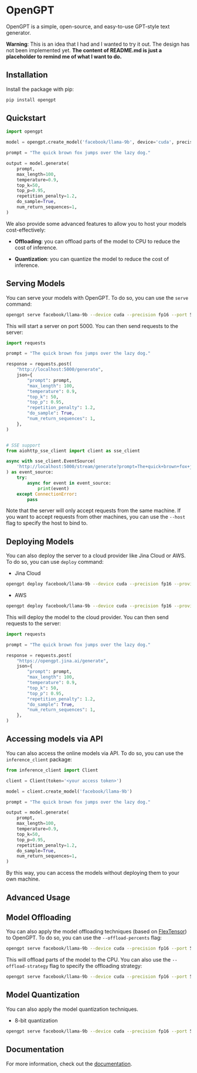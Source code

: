 # OpenGPT

OpenGPT is a simple, open-source, and easy-to-use GPT-style text generator. 

**Warning**: This is an idea that I had and I wanted to try it out. 
The design has not been implemented yet. 
**The content of README.md is just a placeholder to remind me of what I want to do.**


## Installation

Install the package with pip:

```bash
pip install opengpt
```

## Quickstart

```python
import opengpt

model = opengpt.create_model('facebook/llama-9b', device='cuda', precision='fp16')

prompt = "The quick brown fox jumps over the lazy dog."

output = model.generate(
    prompt,
    max_length=100,
    temperature=0.9,
    top_k=50,
    top_p=0.95,
    repetition_penalty=1.2,
    do_sample=True,
    num_return_sequences=1,
)
```

We also provide some advanced features to allow you to host your models cost-effectively:

- **Offloading**: you can offload parts of the model to CPU to reduce the cost of inference.

- **Quantization**: you can quantize the model to reduce the cost of inference.

## Serving Models

You can serve your models with OpenGPT. To do so, you can use the `serve` command:

```bash
opengpt serve facebook/llama-9b --device cuda --precision fp16 --port 5000
```

This will start a server on port 5000. You can then send requests to the server:

```python
import requests

prompt = "The quick brown fox jumps over the lazy dog."

response = requests.post(
    "http://localhost:5000/generate",
    json={
        "prompt": prompt,
        "max_length": 100,
        "temperature": 0.9,
        "top_k": 50,
        "top_p": 0.95,
        "repetition_penalty": 1.2,
        "do_sample": True,
        "num_return_sequences": 1,
    },
)


# SSE support
from aiohttp_sse_client import client as sse_client

async with sse_client.EventSource(
    'http://localhost:5000/stream/generate?prompt=The+quick+brown+fox+jumps+over+the+lazy+dog.&max_length=100&temperature=0.9&top_k=50&top_p=0.95&repetition_penalty=1.2&do_sample=True&num_return_sequences=1'
) as event_source:
    try:
        async for event in event_source:
            print(event)
    except ConnectionError:
        pass
```

Note that the server will only accept requests from the same machine. If you want to accept requests from other machines, you can use the `--host` flag to specify the host to bind to.

## Deploying Models

You can also deploy the server to a cloud provider like Jina Cloud or AWS.
To do so, you can use `deploy` command:

- Jina Cloud

```bash
opengpt deploy facebook/llama-9b --device cuda --precision fp16 --provider jina --name opengpt --replicas 2
```

- AWS

```bash
opengpt deploy facebook/llama-9b --device cuda --precision fp16 --provider aws --region us-east-1 --name opengpt --replicas 2
```

This will deploy the model to the cloud provider. You can then send requests to the server:

```python
import requests

prompt = "The quick brown fox jumps over the lazy dog."

response = requests.post(
    "https://opengpt.jina.ai/generate",
    json={
        "prompt": prompt,
        "max_length": 100,
        "temperature": 0.9,
        "top_k": 50,
        "top_p": 0.95,
        "repetition_penalty": 1.2,
        "do_sample": True,
        "num_return_sequences": 1,
    },
)
```

## Accessing models via API

You can also access the online models via API. To do so, you can use the `inference_client` package:

```python
from inference_client import Client

client = Client(token='<your access token>')

model = client.create_model('facebook/llama-9b')

prompt = "The quick brown fox jumps over the lazy dog."

output = model.generate(
    prompt,
    max_length=100,
    temperature=0.9,
    top_k=50,
    top_p=0.95,
    repetition_penalty=1.2,
    do_sample=True,
    num_return_sequences=1,
)
```

By this way, you can access the models without deploying them to your own machine.

## Advanced Usage

## Model Offloading

You can also apply the model offloading techniques (based on [FlexTensor](https://github.com/numb3r3/flex-tensor)) to OpenGPT. To do so, you can use the `--offload-percents` flag:

```bash
opengpt serve facebook/llama-9b --device cuda --precision fp16 --port 5000 --offload-percents 10,90,50,50,0,100
```

This will offload parts of the model to the CPU. You can also use the `--offload-strategy` flag to specify the offloading strategy:

```bash
opengpt serve facebook/llama-9b --device cuda --precision fp16 --port 5000 --offload-strategy "cpu,cpu,cpu,cpu,cpu,cpu"
```

## Model Quantization

You can also apply the model quantization techniques.

- 8-bit quantization

```bash
opengpt serve facebook/llama-9b --device cuda --precision fp16 --port 5000 --quantize 8bit
```


## Documentation

For more information, check out the [documentation](https://opengpt.readthedocs.io/en/latest/).